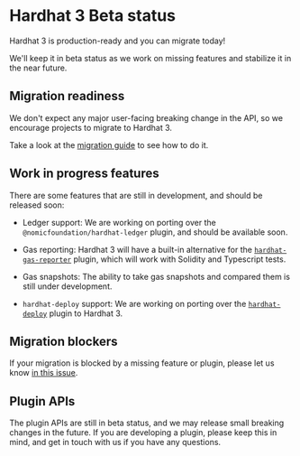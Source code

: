 # Hardhat 3 Beta status

Hardhat 3 is production-ready and you can migrate today!

We'll keep it in beta status as we work on missing features and stabilize it in the near future.

## Migration readiness

We don't expect any major user-facing breaking change in the API, so we encourage projects to migrate to Hardhat 3.

Take a look at the [migration guide](../../migrate-from-hardhat2/) to see how to do it.

## Work in progress features

There are some features that are still in development, and should be released soon:

- Ledger support: We are working on porting over the `@nomicfoundation/hardhat-ledger` plugin, and should be available soon.

- Gas reporting: Hardhat 3 will have a built-in alternative for the [`hardhat-gas-reporter`](https://www.npmjs.com/package/hardhat-gas-reporter) plugin, which will work with Solidity and Typescript tests.

- Gas snapshots: The ability to take gas snapshots and compared them is still under development.

- `hardhat-deploy` support: We are working on porting over the [`hardhat-deploy`](https://www.npmjs.com/package/hardhat-deploy) plugin to Hardhat 3.

## Migration blockers

If your migration is blocked by a missing feature or plugin, please let us know [in this issue](https://github.com/NomicFoundation/hardhat/issues/7207).

## Plugin APIs

The plugin APIs are still in beta status, and we may release small breaking changes in the future. If you are developing a plugin, please keep this in mind, and get in touch with us if you have any questions.

